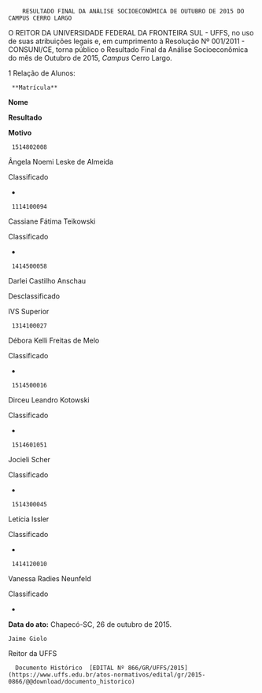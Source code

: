         RESULTADO FINAL DA ANÁLISE SOCIOECONÔMICA DE OUTUBRO DE 2015 DO CAMPUS CERRO LARGO  

O REITOR DA UNIVERSIDADE FEDERAL DA FRONTEIRA SUL - UFFS, no uso de suas atribuições legais e, em cumprimento à Resolução Nº 001/2011 - CONSUNI/CE, torna público o Resultado Final da Análise Socioeconômica do mês de Outubro de 2015, *Campus* Cerro Largo.

 1 Relação de Alunos:

     **Matrícula**

   **Nome**

   **Resultado**

   **Motivo**

     1514802008

   Ângela Noemi Leske de Almeida

   Classificado

   -

     1114100094

   Cassiane Fátima Teikowski

   Classificado

   -

     1414500058

   Darlei Castilho Anschau

   Desclassificado

   IVS Superior

     1314100027

   Débora Kelli Freitas de Melo

   Classificado

   -

     1514500016

   Dirceu Leandro Kotowski

   Classificado

   -

     1514601051

   Jocieli Scher

   Classificado

   -

     1514300045

   Letícia Issler

   Classificado

   -

     1414120010

   Vanessa Radies Neunfeld

   Classificado

   -

      

   **Data do ato:** Chapecó-SC, 26 de outubro de 2015.   
 

    Jaime Giolo   
 Reitor da UFFS 

      Documento Histórico  [EDITAL Nº 866/GR/UFFS/2015](https://www.uffs.edu.br/atos-normativos/edital/gr/2015-0866/@@download/documento_historico)     
      